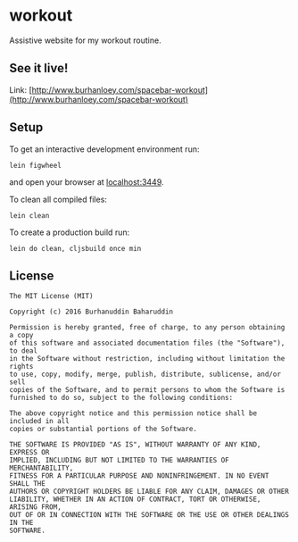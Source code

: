 # workout

Assistive website for my workout routine.

## See it live!

Link: [http://www.burhanloey.com/spacebar-workout](http://www.burhanloey.com/spacebar-workout)

## Setup

To get an interactive development environment run:

    lein figwheel

and open your browser at [localhost:3449](http://localhost:3449/).

To clean all compiled files:

    lein clean

To create a production build run:

    lein do clean, cljsbuild once min

## License

```
The MIT License (MIT)

Copyright (c) 2016 Burhanuddin Baharuddin

Permission is hereby granted, free of charge, to any person obtaining a copy
of this software and associated documentation files (the "Software"), to deal
in the Software without restriction, including without limitation the rights
to use, copy, modify, merge, publish, distribute, sublicense, and/or sell
copies of the Software, and to permit persons to whom the Software is
furnished to do so, subject to the following conditions:

The above copyright notice and this permission notice shall be included in all
copies or substantial portions of the Software.

THE SOFTWARE IS PROVIDED "AS IS", WITHOUT WARRANTY OF ANY KIND, EXPRESS OR
IMPLIED, INCLUDING BUT NOT LIMITED TO THE WARRANTIES OF MERCHANTABILITY,
FITNESS FOR A PARTICULAR PURPOSE AND NONINFRINGEMENT. IN NO EVENT SHALL THE
AUTHORS OR COPYRIGHT HOLDERS BE LIABLE FOR ANY CLAIM, DAMAGES OR OTHER
LIABILITY, WHETHER IN AN ACTION OF CONTRACT, TORT OR OTHERWISE, ARISING FROM,
OUT OF OR IN CONNECTION WITH THE SOFTWARE OR THE USE OR OTHER DEALINGS IN THE
SOFTWARE.

```
